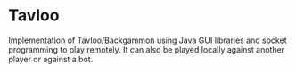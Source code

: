 # Tavloo
Implementation of Tavloo/Backgammon using Java GUI libraries and socket programming to play remotely. 
It can also be played locally against another player or against a bot.
